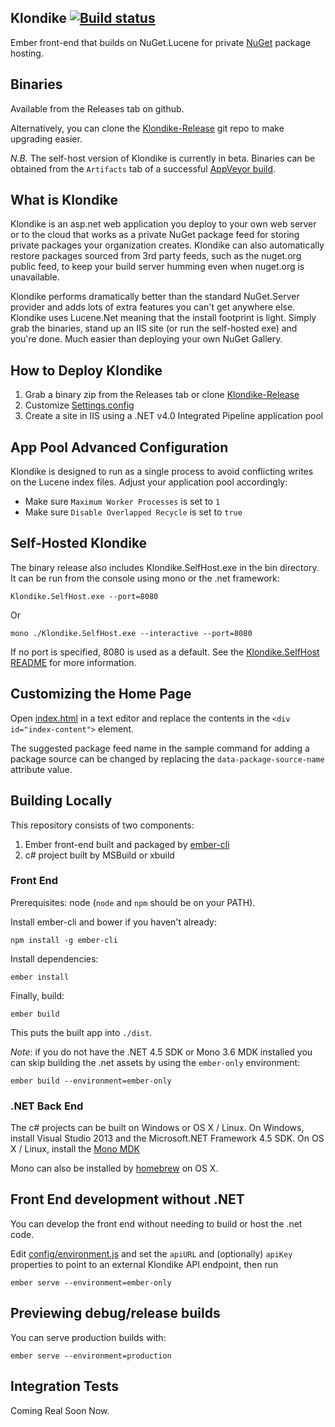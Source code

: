 ## Klondike [![Build status](https://ci.appveyor.com/api/projects/status/vxqnth8eyerocfpm/branch/master?svg=true)](https://ci.appveyor.com/project/chriseldredge/klondike/branch/master)

Ember front-end that builds on NuGet.Lucene for private [NuGet](https://www.nuget.org/) package hosting.

## Binaries

Available from the Releases tab on github.

Alternatively, you can clone the [Klondike-Release](https://github.com/themotleyfool/Klondike-Release)
git repo to make upgrading easier.

_N.B._ The self-host version of Klondike is currently in beta. Binaries can be obtained from the `Artifacts` tab of a successful [AppVeyor build](https://ci.appveyor.com/project/chriseldredge/klondike/).

## What is Klondike

Klondike is an asp.net web application you deploy to your own web server or to the cloud
that works as a private NuGet package feed for storing private packages your organization
creates. Klondike can also automatically restore packages sourced from 3rd party feeds,
such as the nuget.org public feed, to keep your build server humming even when nuget.org
is unavailable.

Klondike performs dramatically better than the standard NuGet.Server provider and adds lots
of extra features you can't get anywhere else. Klondike uses Lucene.Net meaning that the
install footprint is light. Simply grab the binaries, stand up an IIS site (or run the self-hosted
exe) and you're done. Much easier than deploying your own NuGet Gallery.

## How to Deploy Klondike

1. Grab a binary zip from the Releases tab or clone
[Klondike-Release](https://github.com/themotleyfool/Klondike-Release)
1. Customize [Settings.config](src/Klondike.WebHost/Settings.config)
1. Create a site in IIS using a .NET v4.0 Integrated Pipeline application pool

## App Pool Advanced Configuration

Klondike is designed to run as a single process to avoid conflicting writes on
the Lucene index files. Adjust your application pool accordingly:

* Make sure `Maximum Worker Processes` is set to `1`
* Make sure `Disable Overlapped Recycle` is set to `true`

## Self-Hosted Klondike

The binary release also includes Klondike.SelfHost.exe in the bin directory.
It can be run from the console using mono or the .net framework:

    Klondike.SelfHost.exe --port=8080

Or

    mono ./Klondike.SelfHost.exe --interactive --port=8080

If no port is specified, 8080 is used as a default. See the [Klondike.SelfHost README](src/Klondike.SelfHost/README.md)
for more information.

## Customizing the Home Page

Open [index.html](app/index.html) in a text editor and replace the contents in
the `<div id="index-content">` element.

The suggested package feed name in the sample command for adding a package source
can be changed by replacing the `data-package-source-name` attribute value.

## Building Locally

This repository consists of two components:

1. Ember front-end built and packaged by [ember-cli](http://www.ember-cli.com/)
1. c# project built by MSBuild or xbuild

### Front End

Prerequisites: node (`node` and `npm` should be on your PATH).

Install ember-cli and bower if you haven't already:

    npm install -g ember-cli

Install dependencies:

    ember install

Finally, build:

    ember build

This puts the built app into `./dist`.

_Note_: if you do not have the .NET 4.5 SDK or Mono 3.6 MDK installed you can
skip building the .net assets by using the `ember-only` environment:

    ember build --environment=ember-only

### .NET Back End

The c# projects can be built on Windows or OS X / Linux. On Windows,
install Visual Studio 2013 and the Microsoft.NET Framework 4.5 SDK.
On OS X / Linux, install the [Mono MDK](http://www.mono-project.com/download/)

Mono can also be installed by [homebrew](http://brew.sh/) on OS X.

## Front End development without .NET

You can develop the front end without needing to build or host the .net code.

Edit [config/environment.js](config/environment.js) and set the `apiURL`
and (optionally) `apiKey` properties to point to an external Klondike API endpoint,
then run

    ember serve --environment=ember-only

## Previewing debug/release builds

You can serve production builds with:

    ember serve --environment=production

## Integration Tests

Coming Real Soon Now.
